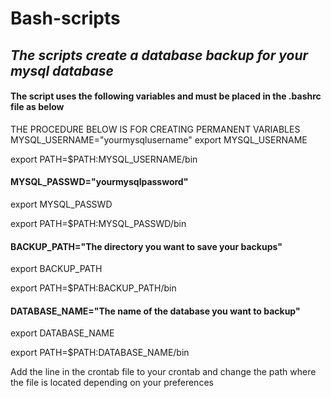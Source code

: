 # Bash-scripts

## _The scripts create a database backup for your mysql database_

#### The script uses the following variables and must be placed in the .bashrc file as below
THE PROCEDURE BELOW IS FOR CREATING PERMANENT VARIABLES
MYSQL_USERNAME="yourmysqlusername"
export MYSQL_USERNAME

export PATH=$PATH:MYSQL_USERNAME/bin
#### MYSQL_PASSWD="yourmysqlpassword"
export MYSQL_PASSWD

export PATH=$PATH:MYSQL_PASSWD/bin
#### BACKUP_PATH="The directory you want to save your backups"
export BACKUP_PATH

export PATH=$PATH:BACKUP_PATH/bin
#### DATABASE_NAME="The name of the database you want to backup"
export DATABASE_NAME

export PATH=$PATH:DATABASE_NAME/bin

Add the line in the crontab file to your crontab and change the path where the file is located depending on your preferences 
